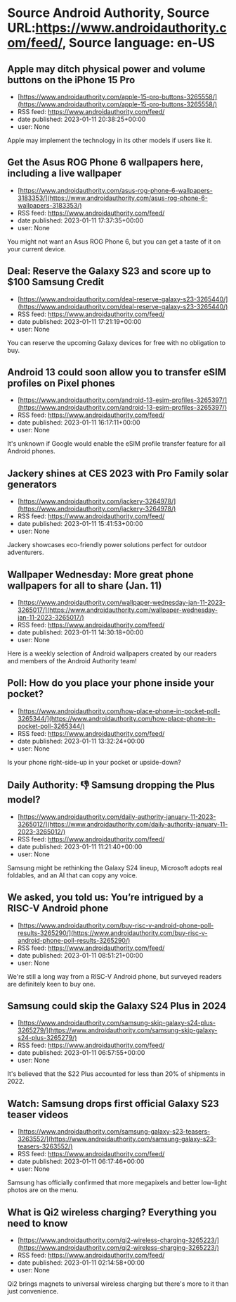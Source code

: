 # Source Android Authority, Source URL:https://www.androidauthority.com/feed/, Source language: en-US

## Apple may ditch physical power and volume buttons on the iPhone 15 Pro
 - [https://www.androidauthority.com/apple-15-pro-buttons-3265558/](https://www.androidauthority.com/apple-15-pro-buttons-3265558/)
 - RSS feed: https://www.androidauthority.com/feed/
 - date published: 2023-01-11 20:38:25+00:00
 - user: None

Apple may implement the technology in its other models if users like it.

## Get the Asus ROG Phone 6 wallpapers here, including a live wallpaper
 - [https://www.androidauthority.com/asus-rog-phone-6-wallpapers-3183353/](https://www.androidauthority.com/asus-rog-phone-6-wallpapers-3183353/)
 - RSS feed: https://www.androidauthority.com/feed/
 - date published: 2023-01-11 17:37:35+00:00
 - user: None

You might not want an Asus ROG Phone 6, but you can get a taste of it on your current device.

## Deal: Reserve the Galaxy S23 and score up to $100 Samsung Credit
 - [https://www.androidauthority.com/deal-reserve-galaxy-s23-3265440/](https://www.androidauthority.com/deal-reserve-galaxy-s23-3265440/)
 - RSS feed: https://www.androidauthority.com/feed/
 - date published: 2023-01-11 17:21:19+00:00
 - user: None

You can reserve the upcoming Galaxy devices for free with no obligation to buy.

## Android 13 could soon allow you to transfer eSIM profiles on Pixel phones
 - [https://www.androidauthority.com/android-13-esim-profiles-3265397/](https://www.androidauthority.com/android-13-esim-profiles-3265397/)
 - RSS feed: https://www.androidauthority.com/feed/
 - date published: 2023-01-11 16:17:11+00:00
 - user: None

It's unknown if Google would enable the eSIM profile transfer feature for all Android phones.

## Jackery shines at CES 2023 with Pro Family solar generators
 - [https://www.androidauthority.com/jackery-3264978/](https://www.androidauthority.com/jackery-3264978/)
 - RSS feed: https://www.androidauthority.com/feed/
 - date published: 2023-01-11 15:41:53+00:00
 - user: None

Jackery showcases eco-friendly power solutions perfect for outdoor adventurers.

## Wallpaper Wednesday: More great phone wallpapers for all to share (Jan. 11)
 - [https://www.androidauthority.com/wallpaper-wednesday-jan-11-2023-3265017/](https://www.androidauthority.com/wallpaper-wednesday-jan-11-2023-3265017/)
 - RSS feed: https://www.androidauthority.com/feed/
 - date published: 2023-01-11 14:30:18+00:00
 - user: None

Here is a weekly selection of Android wallpapers created by our readers and members of the Android Authority team!

## Poll: How do you place your phone inside your pocket?
 - [https://www.androidauthority.com/how-place-phone-in-pocket-poll-3265344/](https://www.androidauthority.com/how-place-phone-in-pocket-poll-3265344/)
 - RSS feed: https://www.androidauthority.com/feed/
 - date published: 2023-01-11 13:32:24+00:00
 - user: None

Is your phone right-side-up in your pocket or upside-down?

## Daily Authority: 👎 Samsung dropping the Plus model?
 - [https://www.androidauthority.com/daily-authority-january-11-2023-3265012/](https://www.androidauthority.com/daily-authority-january-11-2023-3265012/)
 - RSS feed: https://www.androidauthority.com/feed/
 - date published: 2023-01-11 11:21:40+00:00
 - user: None

Samsung might be rethinking the Galaxy S24 lineup, Microsoft adopts real foldables, and an AI that can copy any voice.

## We asked, you told us: You’re intrigued by a RISC-V Android phone
 - [https://www.androidauthority.com/buy-risc-v-android-phone-poll-results-3265290/](https://www.androidauthority.com/buy-risc-v-android-phone-poll-results-3265290/)
 - RSS feed: https://www.androidauthority.com/feed/
 - date published: 2023-01-11 08:51:21+00:00
 - user: None

We're still a long way from a RISC-V Android phone, but surveyed readers are definitely keen to buy one.

## Samsung could skip the Galaxy S24 Plus in 2024
 - [https://www.androidauthority.com/samsung-skip-galaxy-s24-plus-3265279/](https://www.androidauthority.com/samsung-skip-galaxy-s24-plus-3265279/)
 - RSS feed: https://www.androidauthority.com/feed/
 - date published: 2023-01-11 06:57:55+00:00
 - user: None

It's believed that the S22 Plus accounted for less than 20% of shipments in 2022.

## Watch: Samsung drops first official Galaxy S23 teaser videos
 - [https://www.androidauthority.com/samsung-galaxy-s23-teasers-3263552/](https://www.androidauthority.com/samsung-galaxy-s23-teasers-3263552/)
 - RSS feed: https://www.androidauthority.com/feed/
 - date published: 2023-01-11 06:17:46+00:00
 - user: None

Samsung has officially confirmed that more megapixels and better low-light photos are on the menu.

## What is Qi2 wireless charging? Everything you need to know
 - [https://www.androidauthority.com/qi2-wireless-charging-3265223/](https://www.androidauthority.com/qi2-wireless-charging-3265223/)
 - RSS feed: https://www.androidauthority.com/feed/
 - date published: 2023-01-11 02:14:58+00:00
 - user: None

Qi2 brings magnets to universal wireless charging but there's more to it than just convenience.
